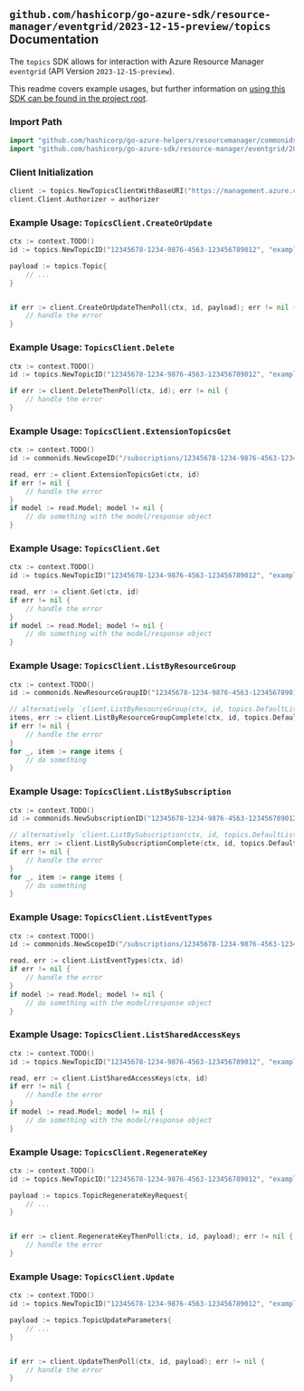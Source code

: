 
## `github.com/hashicorp/go-azure-sdk/resource-manager/eventgrid/2023-12-15-preview/topics` Documentation

The `topics` SDK allows for interaction with Azure Resource Manager `eventgrid` (API Version `2023-12-15-preview`).

This readme covers example usages, but further information on [using this SDK can be found in the project root](https://github.com/hashicorp/go-azure-sdk/tree/main/docs).

### Import Path

```go
import "github.com/hashicorp/go-azure-helpers/resourcemanager/commonids"
import "github.com/hashicorp/go-azure-sdk/resource-manager/eventgrid/2023-12-15-preview/topics"
```


### Client Initialization

```go
client := topics.NewTopicsClientWithBaseURI("https://management.azure.com")
client.Client.Authorizer = authorizer
```


### Example Usage: `TopicsClient.CreateOrUpdate`

```go
ctx := context.TODO()
id := topics.NewTopicID("12345678-1234-9876-4563-123456789012", "example-resource-group", "topicName")

payload := topics.Topic{
	// ...
}


if err := client.CreateOrUpdateThenPoll(ctx, id, payload); err != nil {
	// handle the error
}
```


### Example Usage: `TopicsClient.Delete`

```go
ctx := context.TODO()
id := topics.NewTopicID("12345678-1234-9876-4563-123456789012", "example-resource-group", "topicName")

if err := client.DeleteThenPoll(ctx, id); err != nil {
	// handle the error
}
```


### Example Usage: `TopicsClient.ExtensionTopicsGet`

```go
ctx := context.TODO()
id := commonids.NewScopeID("/subscriptions/12345678-1234-9876-4563-123456789012/resourceGroups/some-resource-group")

read, err := client.ExtensionTopicsGet(ctx, id)
if err != nil {
	// handle the error
}
if model := read.Model; model != nil {
	// do something with the model/response object
}
```


### Example Usage: `TopicsClient.Get`

```go
ctx := context.TODO()
id := topics.NewTopicID("12345678-1234-9876-4563-123456789012", "example-resource-group", "topicName")

read, err := client.Get(ctx, id)
if err != nil {
	// handle the error
}
if model := read.Model; model != nil {
	// do something with the model/response object
}
```


### Example Usage: `TopicsClient.ListByResourceGroup`

```go
ctx := context.TODO()
id := commonids.NewResourceGroupID("12345678-1234-9876-4563-123456789012", "example-resource-group")

// alternatively `client.ListByResourceGroup(ctx, id, topics.DefaultListByResourceGroupOperationOptions())` can be used to do batched pagination
items, err := client.ListByResourceGroupComplete(ctx, id, topics.DefaultListByResourceGroupOperationOptions())
if err != nil {
	// handle the error
}
for _, item := range items {
	// do something
}
```


### Example Usage: `TopicsClient.ListBySubscription`

```go
ctx := context.TODO()
id := commonids.NewSubscriptionID("12345678-1234-9876-4563-123456789012")

// alternatively `client.ListBySubscription(ctx, id, topics.DefaultListBySubscriptionOperationOptions())` can be used to do batched pagination
items, err := client.ListBySubscriptionComplete(ctx, id, topics.DefaultListBySubscriptionOperationOptions())
if err != nil {
	// handle the error
}
for _, item := range items {
	// do something
}
```


### Example Usage: `TopicsClient.ListEventTypes`

```go
ctx := context.TODO()
id := commonids.NewScopeID("/subscriptions/12345678-1234-9876-4563-123456789012/resourceGroups/some-resource-group")

read, err := client.ListEventTypes(ctx, id)
if err != nil {
	// handle the error
}
if model := read.Model; model != nil {
	// do something with the model/response object
}
```


### Example Usage: `TopicsClient.ListSharedAccessKeys`

```go
ctx := context.TODO()
id := topics.NewTopicID("12345678-1234-9876-4563-123456789012", "example-resource-group", "topicName")

read, err := client.ListSharedAccessKeys(ctx, id)
if err != nil {
	// handle the error
}
if model := read.Model; model != nil {
	// do something with the model/response object
}
```


### Example Usage: `TopicsClient.RegenerateKey`

```go
ctx := context.TODO()
id := topics.NewTopicID("12345678-1234-9876-4563-123456789012", "example-resource-group", "topicName")

payload := topics.TopicRegenerateKeyRequest{
	// ...
}


if err := client.RegenerateKeyThenPoll(ctx, id, payload); err != nil {
	// handle the error
}
```


### Example Usage: `TopicsClient.Update`

```go
ctx := context.TODO()
id := topics.NewTopicID("12345678-1234-9876-4563-123456789012", "example-resource-group", "topicName")

payload := topics.TopicUpdateParameters{
	// ...
}


if err := client.UpdateThenPoll(ctx, id, payload); err != nil {
	// handle the error
}
```
